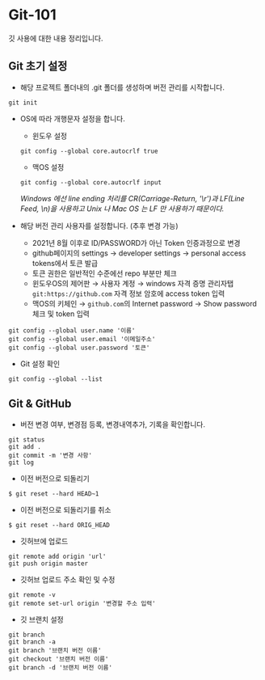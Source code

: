 # Git-101

깃 사용에 대한 내용 정리입니다.

## Git 초기 설정

- 해당 프로젝트 폴더내의 .git 폴더를 생성하며 버전 관리를 시작합니다.  

```
git init
```
- OS에 따라 개행문자 설정을 합니다.
  - 윈도우 설정  
  ```
  git config --global core.autocrlf true
  ```
  - 맥OS 설정
  ```
  git config --global core.autocrlf input
  ```
  _Windows 에선 line ending 처리를 CR(Carriage-Return, '\r')과 LF(Line Feed, \n)을 사용하고 Unix 나 Mac OS 는 LF 만 사용하기 때문이다._ 

- 해당 버전 관리 사용자를 설정합니다. (추후 변경 가능)
  - 2021년 8월 이후로 ID/PASSWORD가 아닌 Token 인증과정으로 변경
  - github페이지의 settings → developer settings → personal access tokens에서 토큰 발급
  - 토큰 권한은 일반적인 수준에선 repo 부분만 체크
  - 윈도우OS의 제어판 → 사용자 계정 → windows 자격 증명 관리자탭 `git:https://github.com` 자격 정보 암호에 access token 입력
  - 맥OS의 키체인 → `github.com`의 Internet password → Show password 체크 및 token 입력 
```
git config --global user.name '이름'
git config --global user.email '이메일주소'
git config --global user.password '토큰'
```

- Git 설정 확인
```
git config --global --list
```

## Git & GitHub

- 버전 변경 여부, 변경점 등록, 변경내역추가, 기록을 확인합니다.
```
git status
git add .
git commit -m '변경 사항'
git log
```

- 이전 버전으로 되돌리기
```
$ git reset --hard HEAD~1
```

- 이전 버전으로 되돌리기를 취소
```
$ git reset --hard ORIG_HEAD
```

- 깃허브에 업로드
```
git remote add origin 'url'
git push origin master
```

- 깃허브 업로드 주소 확인 및 수정
```
git remote -v
git remote set-url origin '변경할 주소 입력'
```
- 깃 브랜치 설정
```
git branch
git branch -a
git branch '브랜치 버전 이름'
git checkout '브랜치 버전 이름'
git branch -d '브랜치 버전 이름'
```
